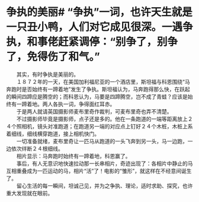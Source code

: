 # 争执的美丽# “争执”一词，也许天生就是一只丑小鸭，人们对它成见很深。一遇争执，和事佬赶紧调停：“别争了，别争了，免得伤了和气。”  
　　其实，有时争执是美丽的。  
　　１８７２年的一天，在美国加利福尼亚的一个酒店里，斯坦福与科恩围绕“马奔跑时是否始终有一蹄着地”发生了争执。斯坦福认为，马奔跑得那么快，在跃起的瞬间四蹄应是腾空的；而科恩认为，马要是四蹄腾空，岂不成了青蛙？应该是始终有一蹄着地。两人各执一词，争得面红耳赤。  
　　于是两人就请英国摄影师麦布里奇作裁判，可麦布里奇也弄不清楚。  
　　不过摄影师毕竟是摄影师，点子还是多的。他在一条跑道的一端等距离放上２４个照相机，镜头对准跑道；在跑道另一端的对应点上钉好２４个木桩，木桩上系着细线，细线横穿跑道，接上相机快门。  
　　一切准备就绪，麦布里奇让一匹马从跑道的一头飞奔到另一头，马一边跑，一边依次绊断２４根细线。  
　　相片显示：马奔跑时始终有一蹄着地，科恩赢了。  
　　事后，有人无意识地快速拉动那一长串相片，奇迹出现了：各相片中静止的马互相重叠成为一匹运动的马，相片“活”了！电影的“雏形”，就这样在不经意间诞生了。  
　　留心生活的每一瞬间，坦诚己见，并为之争执、理论，适时求助、探究，也许重大发现就在眼前。
  